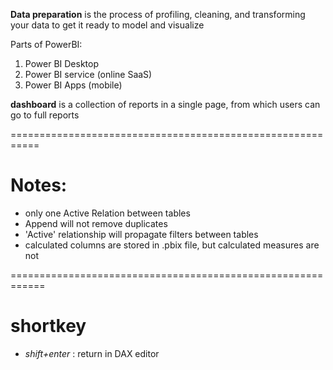 
**Data preparation** is the process of profiling, cleaning, and transforming your data to get it ready to model and visualize

Parts of PowerBI:
1. Power BI Desktop
2. Power BI service (online SaaS)
3. Power BI Apps (mobile)

**dashboard** is a collection of reports in a single page, from which users can go to full reports




===========================================================

# Notes:
+ only one Active Relation between tables
+ Append will not remove duplicates
+ 'Active' relationship will propagate filters between tables
+ calculated columns are stored in .pbix file, but calculated measures are not








============================================================
# shortkey
+ *shift+enter* : return in DAX editor